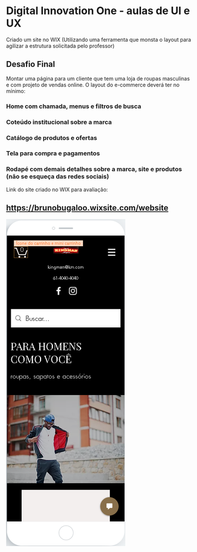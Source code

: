 # Digital Innovation One - aulas de UI e UX

Criado um site no WIX (Utilizando uma ferramenta que monsta o layout para agilizar a estrutura solicitada pelo professor)

## Desafio Final

Montar uma página para um cliente que tem uma loja de roupas masculinas e com projeto de vendas online.
O layout do e-commerce deverá ter no mínimo:

### Home com chamada, menus e filtros de busca
### Coteúdo institucional sobre a marca
### Catálogo de produtos e ofertas
### Tela para compra e pagamentos
### Rodapé com demais detalhes sobre a marca, site e produtos (não se esqueça das redes sociais)

Link do site criado no WIX para avaliação:

## https://brunobugaloo.wixsite.com/website

![Screenshot](exemplo.PNG)
